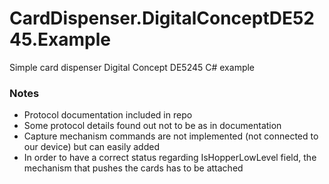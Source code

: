 # CardDispenser.DigitalConceptDE5245.Example
Simple card dispenser Digital Concept DE5245 C# example

### Notes
* Protocol documentation included in repo
* Some protocol details found out not to be as in documentation
* Capture mechanism commands are not implemented (not connected to our device) but can easily added
* In order to have a correct status regarding IsHopperLowLevel field, the mechanism that pushes the cards has to be attached
